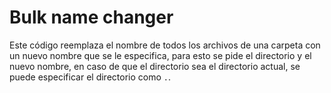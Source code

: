 # Bulk name changer
Este código reemplaza el nombre de todos los archivos de una carpeta con un nuevo nombre que se le especifica, para esto se pide el directorio y el nuevo nombre, en caso de que el directorio sea el directorio actual, se puede especificar el directorio como `.`.
